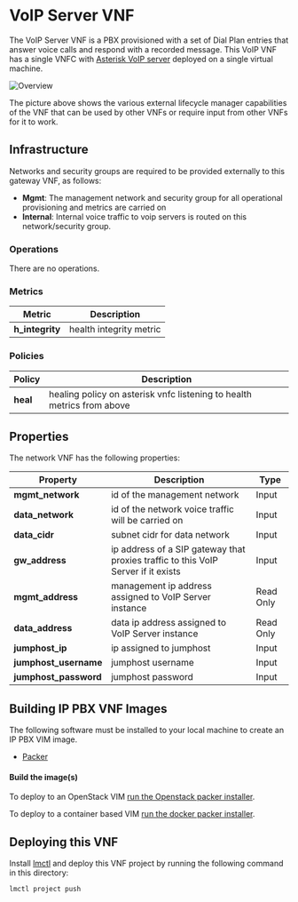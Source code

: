 # VoIP Server VNF

The VoIP Server VNF is a PBX provisioned with a set of Dial Plan entries that answer voice calls and respond with a recorded message. This VoIP VNF has a single VNFC with [Asterisk VoIP server](https://www.asterisk.org/) deployed on a single virtual machine. 

![Overview](/docs/vnfs/ip-pbx/images/overview.PNG)

The picture above shows the various external lifecycle manager capabilities of the VNF that can be used by other VNFs or require input from other VNFs for it to work.

## Infrastructure

Networks and security groups are required to be provided externally to this gateway VNF, as follows:
* **Mgmt**: The management network and security group for all operational provisioning and metrics are carried on
* **Internal**: Internal voice traffic to voip servers is routed on this network/security group.

### Operations

There are no operations. 

### Metrics

| Metric               |  Description                        |
|----------------------|-------------------------------------|
| **h_integrity**      | health integrity metric             |

### Policies

| Policy               |  Description                        |
|----------------------|-------------------------------------|
| **heal**             | healing policy on asterisk vnfc listening to health metrics from above  |

## Properties

The network VNF has the following properties:

| Property             |  Description                        | Type      |
|----------------------|-------------------------------------|-----------|
| **mgmt_network**     | id of the management network        | Input     |
| **data_network**     | id of the network voice traffic will be carried on | Input    |
| **data_cidr**        | subnet cidr for data network        | Input    |
| **gw_address**       | ip address of a SIP gateway that proxies traffic to this VoIP Server if it exists | Input    |
| **mgmt_address**     | management ip address assigned to VoIP Server instance | Read Only |
| **data_address**     | data ip address assigned to VoIP Server instance  | Read Only |
| **jumphost_ip**      | ip assigned to jumphost             | Input     |
| **jumphost_username** | jumphost username                  | Input     |
| **jumphost_password** | jumphost password                  | Input     |

## Building IP PBX VNF Images

The following software must be installed to your local machine to create an IP PBX VIM image. 
* [Packer](https://packer.io/)

#### Build the image(s)

To deploy to an OpenStack VIM [run the Openstack packer installer](/vnfs/ip-pbx/VNFCs/asterisk-vnfc/VDUs/packer/openstack/Readme.md).

To deploy to a container based VIM [run the docker packer installer](/vnfs/ip-pbx/VNFCs/asterisk-vnfc/VDUs/packer/docker/Readme.md).

## Deploying this VNF

Install [lmctl](/docs/install-lmctl.md) and deploy this VNF project by running the following command in this directory:

```
lmctl project push
```
